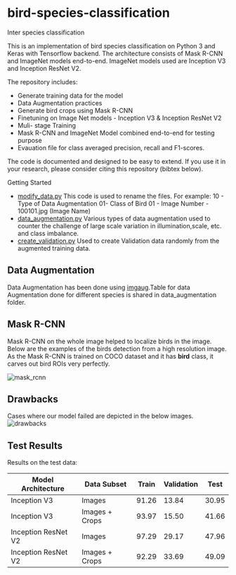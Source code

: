 # bird-species-classification
Inter species classification

This is an implementation of bird species classification on Python 3 and Keras with Tensorflow backend. The architecture consists of Mask R-CNN and ImageNet models end-to-end. ImageNet models used are Inception V3 and Inception ResNet V2.

The repository includes:
* Generate training data for the model
* Data Augmentation practices
* Generate bird crops using Mask R-CNN 
* Finetuning on Image Net models - Inception V3 & Inception ResNet V2
* Muli- stage Training
* Mask R-CNN and ImageNet Model combined end-to-end for testing purpose
* Evauation file for class averaged precision, recall and F1-scores.

The code is documented and designed to be easy to extend. If you use it in your research, please consider citing this repository (bibtex below). 

Getting Started
 * [modify_data.py](https://github.com/AKASH2907/bird-species-classification/blob/master/modify_data.py) This code is used to rename the files. For example: 10 - Type of Data Augmentation 01- Class of Bird 01 - Image Number - 100101.jpg (Image Name)
 * [data_augmentation.py](https://github.com/AKASH2907/bird-species-classification/blob/master/data_augmentation/data_augmentation.py) Various types of data augmentation used to counter the challenge of large scale variation in illumination,scale, etc. and class imbalance.
 * [create_validation.py](https://github.com/AKASH2907/bird-species-classification/blob/master/create_validation.py) Used to create Validation data randomly from the augmented training data.

## Data Augmentation
Data Augmentation has been done using [imgaug](https://imgaug.readthedocs.io/en/latest/source/augmenters.html#affine).Table for data Augmentation done for different species is shared in data_augmentation folder.


## Mask R-CNN
Mask R-CNN on the whole image helped to localize birds in the image. Below are the examples of the birds detection from a high resolution image. As the Mask R-CNN is trained on COCO dataset and it has **bird** class, it carves out bird ROIs very perfectly.

![mask_rcnn](https://user-images.githubusercontent.com/22872200/45112827-5b385880-b166-11e8-94c1-8d42edb4a2c6.jpg)


## Drawbacks

Cases where our model failed are depicted in the below images.
![drawbacks](https://user-images.githubusercontent.com/22872200/45113093-0517e500-b167-11e8-9486-f90f8620ae70.jpg)


## Test Results
Results on the test data:

Model Architecture| Data Subset | Train | Validation | Test
------------- | -------- | ---------  | ---------- | ----------
Inception V3  | Images| 91.26 | 13.84|30.95 
Inception V3| Images + Crops| 93.97| 15.50|41.66
Inception ResNet V2  | Images| 97.29 |29.17  |47.96
Inception ResNet V2| Images + Crops |92.29|33.69|49.09

